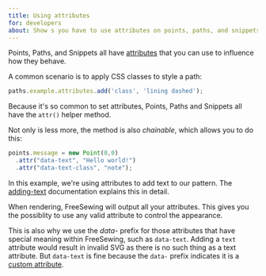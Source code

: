 ```yaml
---
title: Using attributes
for: developers
about: Show s you have to use attributes on points, paths, and snippets
---
```


Points, Paths, and Snippets all have [attributes](/reference/api/attributes/) that you can use to
influence how they behave.

A common scenario is to apply CSS classes to style a path:

```js
paths.example.attributes.add('class', 'lining dashed');
```

Because it's so common to set attributes, Points, Paths and Snippets all have
the `attr()` helper method.

Not only is less more, the method is also *chainable*, which allows you to do this:

```js
points.message = new Point(0,0)
  .attr("data-text", "Hello world!")
  .attr("data-text-class", "note");
```

<Note>

In this example, we're using attributes to add text to our pattern.
The [adding-text](/concepts/adding-text) documentation explains this in detail.

</Note>

<Tip>

When rendering, FreeSewing will output all your attributes. This gives you the
possiblity to use any valid attribute to control the appearance.

This is also why we use the *data-* prefix for those attributes that have
special meaning within FreeSewing, such as `data-text`. Adding a `text` attribute
would result in invalid SVG as there is no such thing as a text attribute. But `data-text`
is fine because the `data-` prefix indicates it is a [custom attribute](https://developer.mozilla.org/en-US/docs/Web/SVG/Attribute/data-*).

</Tip>
